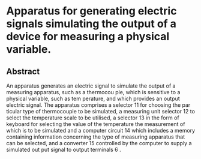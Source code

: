# Apparatus for generating electric signals simulating the output of a device for measuring a physical variable.

## Abstract
An apparatus generates an electric signal to simulate the output of a measuring apparatus, such as a thermocou ple, which is sensitive to a physical variable, such as tem perature, and which provides an output electric signal. The apparatus comprises a selector 11 for choosing the par ticular type of thermocouple to be simulated, a measuring unit selector 12 to select the temperature scale to be utilised, a selector 13 in the form of keyboard for selecting the value of the temperature the measurement of which is to be simulated and a computer circuit 14 which includes a memory containing information concerning the type of measuring apparatus that can be selected, and a converter 15 controlled by the computer to supply a simulated out put signal to output terminals 6 .